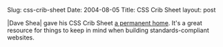 Slug: css-crib-sheet
Date: 2004-08-05
Title: CSS Crib Sheet
layout: post

|Dave Shea| gave his CSS Crib Sheet <a href="http://www.mezzoblue.com/css/cribsheet/">a permanent home</a>. It&#39;s a great resource for things to keep in mind when building standards-compliant websites.

